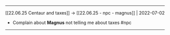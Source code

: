 ***

[[22.06.25 Centaur and taxes]] -> [[22.06.25 - npc - magnus]] | 2022-07-02

- Complain about **Magnus** not telling me about taxes #npc

***
